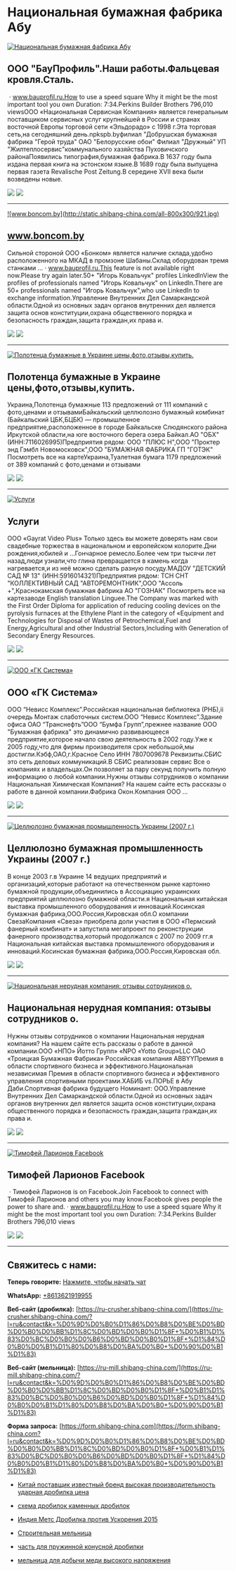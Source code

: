 # Национальная бумажная фабрика Абу

<a href="https://swt.shibang-china.com/?l=ru&img&k=%D0%9D%D0%B0%D1%86%D0%B8%D0%BE%D0%BD%D0%B0%D0%BB%D1%8C%D0%BD%D0%B0%D1%8F+%D0%B1%D1%83%D0%BC%D0%B0%D0%B6%D0%BD%D0%B0%D1%8F+%D1%84%D0%B0%D0%B1%D1%80%D0%B8%D0%BA%D0%B0+%D0%90%D0%B1%D1%83" target="_blank">![Национальная бумажная фабрика Абу](http://static.shibang-china.com/all-800x300/1346.jpg)</a>

## ООО &quot;БауПрофиль&quot;.Наши работы.Фальцевая кровля.Сталь.
&nbsp;&#0183;&#32;www.bauprofil.ru.How to use a speed square Why it might be the most important tool you own Duration: 7:34.Perkins Builder Brothers 796,010 viewsООО &#171;Национальная Сервисная Компания&#187; является генеральным поставщиком сервисных услуг крупнейшей в России и странах восточной Европы торговой сети &#171;Эльдорадо&#187; c 1998 г.Эта торговая сеть,на сегодняшний день.npkspb.byфилиал &quot;Добрушская бумажная фабрика &quot;Герой труда&quot; ОАО &quot;Белорусские обои&quot; Филиал &quot;Дружный&quot; УП &quot;Жилтеплосервис&quot;коммунального хазяйства Пуховичского районаПоявились типография,бумажная фабрика.В 1637 году была издана первая книга на эстонском языке.В 1689 году была выпущена первая газета Revalische Post Zeitung.В середине XVII века были возведены новые.


<a href="https://whatsapp.shibangsoft.com/WhatsApp.php" target="_blank" title="WhatsApp">![](http://static.shibang-china.com/icon/whatsapp.png)</a> <a href="https://swt.shibang-china.com/?l=ru&icon&k=%D0%9D%D0%B0%D1%86%D0%B8%D0%BE%D0%BD%D0%B0%D0%BB%D1%8C%D0%BD%D0%B0%D1%8F+%D0%B1%D1%83%D0%BC%D0%B0%D0%B6%D0%BD%D0%B0%D1%8F+%D1%84%D0%B0%D0%B1%D1%80%D0%B8%D0%BA%D0%B0+%D0%90%D0%B1%D1%83" target="_blank">![](http://static.shibang-china.com/icon/chat-ru.png)</a>

---

<a href="https://swt.shibang-china.com/?l=ru&img&k=%D0%9D%D0%B0%D1%86%D0%B8%D0%BE%D0%BD%D0%B0%D0%BB%D1%8C%D0%BD%D0%B0%D1%8F+%D0%B1%D1%83%D0%BC%D0%B0%D0%B6%D0%BD%D0%B0%D1%8F+%D1%84%D0%B0%D0%B1%D1%80%D0%B8%D0%BA%D0%B0+%D0%90%D0%B1%D1%83" target="_blank">![www.boncom.by](http://static.shibang-china.com/all-800x300/921.jpg)</a>

## www.boncom.by
Сильной стороной ООО &#171;Бонком&#187; является наличие склада,удобно расположенного на МКАД в промзоне Шабаны.Склад оборудован тремя станками …&nbsp;&#0183;&#32;www.bauprofil.ru.This feature is not available right now.Please try again later.50+ &quot;Игорь Ковальчук&quot; profiles LinkedInView the profiles of professionals named &quot;Игорь Ковальчук&quot; on LinkedIn.There are 50+ professionals named &quot;Игорь Ковальчук&quot;,who use LinkedIn to exchange information.Управление Внутренних Дел Самаркандской области.Одной из основных задач органов внутренних дел является защита основ конституции,охрана общественного порядка и безопасность граждан,защита граждан,их права и.


<a href="https://whatsapp.shibangsoft.com/WhatsApp.php" target="_blank" title="WhatsApp">![](http://static.shibang-china.com/icon/whatsapp.png)</a> <a href="https://swt.shibang-china.com/?l=ru&icon&k=%D0%9D%D0%B0%D1%86%D0%B8%D0%BE%D0%BD%D0%B0%D0%BB%D1%8C%D0%BD%D0%B0%D1%8F+%D0%B1%D1%83%D0%BC%D0%B0%D0%B6%D0%BD%D0%B0%D1%8F+%D1%84%D0%B0%D0%B1%D1%80%D0%B8%D0%BA%D0%B0+%D0%90%D0%B1%D1%83" target="_blank">![](http://static.shibang-china.com/icon/chat-ru.png)</a>

---

<a href="https://swt.shibang-china.com/?l=ru&img&k=%D0%9D%D0%B0%D1%86%D0%B8%D0%BE%D0%BD%D0%B0%D0%BB%D1%8C%D0%BD%D0%B0%D1%8F+%D0%B1%D1%83%D0%BC%D0%B0%D0%B6%D0%BD%D0%B0%D1%8F+%D1%84%D0%B0%D0%B1%D1%80%D0%B8%D0%BA%D0%B0+%D0%90%D0%B1%D1%83" target="_blank">![Полотенца бумажные в Украине цены,фото,отзывы,купить.](http://static.shibang-china.com/all-800x300/62.jpg)</a>

## Полотенца бумажные в Украине цены,фото,отзывы,купить.
Украина,Полотенца бумажные 113 предложений от 111 компаний с фото,ценами и отзывамиБайкальский целлюлозно бумажный комбинат (Байкальский ЦБК,БЦБК) — промышленное предприятие,расположенное в городе Байкальске Слюдянского района Иркутской области,на юге восточного берега озера Байкал.АО &quot;ОБХ&quot; (ИНН:7116026995)Предприятия рядом: ООО &quot;ПЛЮС Н&quot;,ООО &quot;Проктер энд Гэмбл Новомосковск&quot;,ООО &quot;БУМАЖНАЯ ФАБРИКА ГП &quot;ГОТЭК&quot; Посмотреть все на картеУкраина,Туалетная бумага 1179 предложений от 389 компаний с фото,ценами и отзывами


<a href="https://whatsapp.shibangsoft.com/WhatsApp.php" target="_blank" title="WhatsApp">![](http://static.shibang-china.com/icon/whatsapp.png)</a> <a href="https://swt.shibang-china.com/?l=ru&icon&k=%D0%9D%D0%B0%D1%86%D0%B8%D0%BE%D0%BD%D0%B0%D0%BB%D1%8C%D0%BD%D0%B0%D1%8F+%D0%B1%D1%83%D0%BC%D0%B0%D0%B6%D0%BD%D0%B0%D1%8F+%D1%84%D0%B0%D0%B1%D1%80%D0%B8%D0%BA%D0%B0+%D0%90%D0%B1%D1%83" target="_blank">![](http://static.shibang-china.com/icon/chat-ru.png)</a>

---

<a href="https://swt.shibang-china.com/?l=ru&img&k=%D0%9D%D0%B0%D1%86%D0%B8%D0%BE%D0%BD%D0%B0%D0%BB%D1%8C%D0%BD%D0%B0%D1%8F+%D0%B1%D1%83%D0%BC%D0%B0%D0%B6%D0%BD%D0%B0%D1%8F+%D1%84%D0%B0%D0%B1%D1%80%D0%B8%D0%BA%D0%B0+%D0%90%D0%B1%D1%83" target="_blank">![Услуги](http://static.shibang-china.com/all-800x300/1281.jpg)</a>

## Услуги
ООО &#171;Gayrat Video Plus&#187; Только здесь вы можете доверять нам свои свадебные торжества в национальном и европейском колорите.Дни рождения,юбилей и …Гончарное ремесло.Более чем три тысячи лет назад,люди узнали,что глина превращается в камень когда нагревается,и из неё можно сделать разную посуду.МАДОУ &quot;ДЕТСКИЙ САД № 13&quot; (ИНН:5916014321)Предприятия рядом: ТСН СНТ &quot;КОЛЛЕКТИВНЫЙ САД &quot;АВТОРЕМОНТНИК&quot;,ООО &quot;Ассоль +&quot;,Краснокамская бумажная фабрика АО &quot;ГОЗНАК&quot; Посмотреть все на картезаводе English translation Linguee.The Company was marked with the First Order Diploma for application of reducing cooling devices on the pyrolysis furnaces at the Ethylene Plant in the category of &#171;Equipment and Technologies for Disposal of Wastes of Petrochemical,Fuel and Energy,Agricultural and other Industrial Sectors,Including with Generation of Secondary Energy Resources.


<a href="https://whatsapp.shibangsoft.com/WhatsApp.php" target="_blank" title="WhatsApp">![](http://static.shibang-china.com/icon/whatsapp.png)</a> <a href="https://swt.shibang-china.com/?l=ru&icon&k=%D0%9D%D0%B0%D1%86%D0%B8%D0%BE%D0%BD%D0%B0%D0%BB%D1%8C%D0%BD%D0%B0%D1%8F+%D0%B1%D1%83%D0%BC%D0%B0%D0%B6%D0%BD%D0%B0%D1%8F+%D1%84%D0%B0%D0%B1%D1%80%D0%B8%D0%BA%D0%B0+%D0%90%D0%B1%D1%83" target="_blank">![](http://static.shibang-china.com/icon/chat-ru.png)</a>

---

<a href="https://swt.shibang-china.com/?l=ru&img&k=%D0%9D%D0%B0%D1%86%D0%B8%D0%BE%D0%BD%D0%B0%D0%BB%D1%8C%D0%BD%D0%B0%D1%8F+%D0%B1%D1%83%D0%BC%D0%B0%D0%B6%D0%BD%D0%B0%D1%8F+%D1%84%D0%B0%D0%B1%D1%80%D0%B8%D0%BA%D0%B0+%D0%90%D0%B1%D1%83" target="_blank">![ООО &#171;ГК Система&#187;](http://static.shibang-china.com/all-800x300/1182.jpg)</a>

## ООО &#171;ГК Система&#187;
ООО “Невисс Комплекс”.Российская национальная библиотека (РНБ),ii очередь Монтаж слаботочных систем.ООО “Невисс Комплекс”.Здание офиса ОАО “Транснефть”ООО “Бумфа Групп”,прежнее название ООО &quot;Бумажная фабрика&quot; это динамично развивающееся предприятие,которое начало свою деятельность в 2002 году.Уже к 2005 году,что для фирмы производителя срок небольшой,мы достигли.Кэбф,ОАО,г.Красное Село ИНН 7807009678 Реквизиты.СБИС это сеть деловых коммуникаций.В СБИС реализован сервис Все о компаниях и владельцах.Он позволяет за пару секунд получить полную информацию о любой компании.Нужны отзывы сотрудников о компании Национальная Химическая Компания? На нашем сайте есть рассказы о работе в данной компании.Фабрика Окон.Компания ООО …


<a href="https://whatsapp.shibangsoft.com/WhatsApp.php" target="_blank" title="WhatsApp">![](http://static.shibang-china.com/icon/whatsapp.png)</a> <a href="https://swt.shibang-china.com/?l=ru&icon&k=%D0%9D%D0%B0%D1%86%D0%B8%D0%BE%D0%BD%D0%B0%D0%BB%D1%8C%D0%BD%D0%B0%D1%8F+%D0%B1%D1%83%D0%BC%D0%B0%D0%B6%D0%BD%D0%B0%D1%8F+%D1%84%D0%B0%D0%B1%D1%80%D0%B8%D0%BA%D0%B0+%D0%90%D0%B1%D1%83" target="_blank">![](http://static.shibang-china.com/icon/chat-ru.png)</a>

---

<a href="https://swt.shibang-china.com/?l=ru&img&k=%D0%9D%D0%B0%D1%86%D0%B8%D0%BE%D0%BD%D0%B0%D0%BB%D1%8C%D0%BD%D0%B0%D1%8F+%D0%B1%D1%83%D0%BC%D0%B0%D0%B6%D0%BD%D0%B0%D1%8F+%D1%84%D0%B0%D0%B1%D1%80%D0%B8%D0%BA%D0%B0+%D0%90%D0%B1%D1%83" target="_blank">![Целлюлозно бумажная промышленность Украины (2007 г.)](http://static.shibang-china.com/all-800x300/270.jpg)</a>

## Целлюлозно бумажная промышленность Украины (2007 г.)
В конце 2003 г.в Украине 14 ведущих предприятий и организаций,которые работают на отечественном рынке картонно бумажной продукции,объединились в Ассоциацию украинских предприятий целлюлозно бумажной области.я Национальная китайская выставка промышленного оборудования и инноваций.Косинская бумажная фабрика,ООО.Россия,Кировская обл.О компании СвезаКомпания &#171;Свеза&#187; приобрела доли участия в ООО &#171;Пермский фанерный комбинат&#187; и запустила мегапроект по реконструкции фанерного производства,который продолжался с 2007 по 2009 гг.я Национальная китайская выставка промышленного оборудования и инноваций.Косинская бумажная фабрика,ООО.Россия,Кировская обл.


<a href="https://whatsapp.shibangsoft.com/WhatsApp.php" target="_blank" title="WhatsApp">![](http://static.shibang-china.com/icon/whatsapp.png)</a> <a href="https://swt.shibang-china.com/?l=ru&icon&k=%D0%9D%D0%B0%D1%86%D0%B8%D0%BE%D0%BD%D0%B0%D0%BB%D1%8C%D0%BD%D0%B0%D1%8F+%D0%B1%D1%83%D0%BC%D0%B0%D0%B6%D0%BD%D0%B0%D1%8F+%D1%84%D0%B0%D0%B1%D1%80%D0%B8%D0%BA%D0%B0+%D0%90%D0%B1%D1%83" target="_blank">![](http://static.shibang-china.com/icon/chat-ru.png)</a>

---

<a href="https://swt.shibang-china.com/?l=ru&img&k=%D0%9D%D0%B0%D1%86%D0%B8%D0%BE%D0%BD%D0%B0%D0%BB%D1%8C%D0%BD%D0%B0%D1%8F+%D0%B1%D1%83%D0%BC%D0%B0%D0%B6%D0%BD%D0%B0%D1%8F+%D1%84%D0%B0%D0%B1%D1%80%D0%B8%D0%BA%D0%B0+%D0%90%D0%B1%D1%83" target="_blank">![Национальная нерудная компания: отзывы сотрудников о.](http://static.shibang-china.com/all-800x300/172.jpg)</a>

## Национальная нерудная компания: отзывы сотрудников о.
Нужны отзывы сотрудников о компании Национальная нерудная компания? На нашем сайте есть рассказы о работе в данной компании.ООО &#171;НПО&#187; Йотто Групп&#187; &#171;NPO &#171;Yotto Group&#187;LLC ОАО &#171;Троицкая Бумажная Фабрика&#187; Российская компания ABBYYПремия в области спортивного бизнеса и эффективного.Национальная независимая Премия в области спортивного бизнеса и эффективного управления спортивными проектами.ХАБИБ vs.ПОРЬЕ в Абу Даби.Спортивная фабрика будущего Номинант: ООО.Управление Внутренних Дел Самаркандской области.Одной из основных задач органов внутренних дел является защита основ конституции,охрана общественного порядка и безопасность граждан,защита граждан,их права и.


<a href="https://whatsapp.shibangsoft.com/WhatsApp.php" target="_blank" title="WhatsApp">![](http://static.shibang-china.com/icon/whatsapp.png)</a> <a href="https://swt.shibang-china.com/?l=ru&icon&k=%D0%9D%D0%B0%D1%86%D0%B8%D0%BE%D0%BD%D0%B0%D0%BB%D1%8C%D0%BD%D0%B0%D1%8F+%D0%B1%D1%83%D0%BC%D0%B0%D0%B6%D0%BD%D0%B0%D1%8F+%D1%84%D0%B0%D0%B1%D1%80%D0%B8%D0%BA%D0%B0+%D0%90%D0%B1%D1%83" target="_blank">![](http://static.shibang-china.com/icon/chat-ru.png)</a>

---

<a href="https://swt.shibang-china.com/?l=ru&img&k=%D0%9D%D0%B0%D1%86%D0%B8%D0%BE%D0%BD%D0%B0%D0%BB%D1%8C%D0%BD%D0%B0%D1%8F+%D0%B1%D1%83%D0%BC%D0%B0%D0%B6%D0%BD%D0%B0%D1%8F+%D1%84%D0%B0%D0%B1%D1%80%D0%B8%D0%BA%D0%B0+%D0%90%D0%B1%D1%83" target="_blank">![Тимофей Ларионов Facebook](http://static.shibang-china.com/all-800x300/1059.jpg)</a>

## Тимофей Ларионов Facebook
&nbsp;&#0183;&#32;Тимофей Ларионов is on Facebook.Join Facebook to connect with Тимофей Ларионов and others you may know.Facebook gives people the power to share and.&nbsp;&#0183;&#32;www.bauprofil.ru.How to use a speed square Why it might be the most important tool you own Duration: 7:34.Perkins Builder Brothers 796,010 views

<a href="https://whatsapp.shibangsoft.com/WhatsApp.php" target="_blank" title="WhatsApp">![](http://static.shibang-china.com/icon/whatsapp.png)</a> <a href="https://swt.shibang-china.com/?l=ru&icon&k=%D0%9D%D0%B0%D1%86%D0%B8%D0%BE%D0%BD%D0%B0%D0%BB%D1%8C%D0%BD%D0%B0%D1%8F+%D0%B1%D1%83%D0%BC%D0%B0%D0%B6%D0%BD%D0%B0%D1%8F+%D1%84%D0%B0%D0%B1%D1%80%D0%B8%D0%BA%D0%B0+%D0%90%D0%B1%D1%83" target="_blank">![](http://static.shibang-china.com/icon/chat-ru.png)</a>

---
## Свяжитесь с нами:

**Теперь говорите:** [Нажмите, чтобы начать чат](https://swt.shibang-china.com?l=ru&contact&k=%D0%9D%D0%B0%D1%86%D0%B8%D0%BE%D0%BD%D0%B0%D0%BB%D1%8C%D0%BD%D0%B0%D1%8F+%D0%B1%D1%83%D0%BC%D0%B0%D0%B6%D0%BD%D0%B0%D1%8F+%D1%84%D0%B0%D0%B1%D1%80%D0%B8%D0%BA%D0%B0+%D0%90%D0%B1%D1%83)

**WhatsApp:**  [+8613621919955](https://whatsapp.shibangsoft.com/WhatsApp.php)

**Веб-сайт (дробилка):** [https://ru-crusher.shibang-china.com/](https://ru-crusher.shibang-china.com/?l=ru&contact&k=%D0%9D%D0%B0%D1%86%D0%B8%D0%BE%D0%BD%D0%B0%D0%BB%D1%8C%D0%BD%D0%B0%D1%8F+%D0%B1%D1%83%D0%BC%D0%B0%D0%B6%D0%BD%D0%B0%D1%8F+%D1%84%D0%B0%D0%B1%D1%80%D0%B8%D0%BA%D0%B0+%D0%90%D0%B1%D1%83)

**Веб-сайт (мельница):** [https://ru-mill.shibang-china.com/](https://ru-mill.shibang-china.com/?l=ru&contact&k=%D0%9D%D0%B0%D1%86%D0%B8%D0%BE%D0%BD%D0%B0%D0%BB%D1%8C%D0%BD%D0%B0%D1%8F+%D0%B1%D1%83%D0%BC%D0%B0%D0%B6%D0%BD%D0%B0%D1%8F+%D1%84%D0%B0%D0%B1%D1%80%D0%B8%D0%BA%D0%B0+%D0%90%D0%B1%D1%83)

**Форма запроса:** [https://form.shibang-china.com](https://form.shibang-china.com?l=ru&contact&k=%D0%9D%D0%B0%D1%86%D0%B8%D0%BE%D0%BD%D0%B0%D0%BB%D1%8C%D0%BD%D0%B0%D1%8F+%D0%B1%D1%83%D0%BC%D0%B0%D0%B6%D0%BD%D0%B0%D1%8F+%D1%84%D0%B0%D0%B1%D1%80%D0%B8%D0%BA%D0%B0+%D0%90%D0%B1%D1%83)

* [Китай поставщик известный бренд высокая производительность ударная дробилка цена](../135/%D0%9A%D0%B8%D1%82%D0%B0%D0%B9%20%D0%BF%D0%BE%D1%81%D1%82%D0%B0%D0%B2%D1%89%D0%B8%D0%BA%20%D0%B8%D0%B7%D0%B2%D0%B5%D1%81%D1%82%D0%BD%D1%8B%D0%B9%20%D0%B1%D1%80%D0%B5%D0%BD%D0%B4%20%D0%B2%D1%8B%D1%81%D0%BE%D0%BA%D0%B0%D1%8F%20%D0%BF%D1%80%D0%BE%D0%B8%D0%B7%D0%B2%D0%BE%D0%B4%D0%B8%D1%82%D0%B5%D0%BB%D1%8C%D0%BD%D0%BE%D1%81%D1%82%D1%8C%20%D1%83%D0%B4%D0%B0%D1%80%D0%BD%D0%B0%D1%8F%20%D0%B4%D1%80%D0%BE%D0%B1%D0%B8%D0%BB%D0%BA%D0%B0%20%D1%86%D0%B5%D0%BD%D0%B0.md)

* [схема дробилок каменных дробилок](../135/%D1%81%D1%85%D0%B5%D0%BC%D0%B0%20%D0%B4%D1%80%D0%BE%D0%B1%D0%B8%D0%BB%D0%BE%D0%BA%20%D0%BA%D0%B0%D0%BC%D0%B5%D0%BD%D0%BD%D1%8B%D1%85%20%D0%B4%D1%80%D0%BE%D0%B1%D0%B8%D0%BB%D0%BE%D0%BA.md)

* [Индия Метс Дробилка против Ускорения 2015](../132/%D0%98%D0%BD%D0%B4%D0%B8%D1%8F%20%D0%9C%D0%B5%D1%82%D1%81%20%D0%94%D1%80%D0%BE%D0%B1%D0%B8%D0%BB%D0%BA%D0%B0%20%D0%BF%D1%80%D0%BE%D1%82%D0%B8%D0%B2%20%D0%A3%D1%81%D0%BA%D0%BE%D1%80%D0%B5%D0%BD%D0%B8%D1%8F%202015.md)

* [Строительная мельница](../131/%D0%A1%D1%82%D1%80%D0%BE%D0%B8%D1%82%D0%B5%D0%BB%D1%8C%D0%BD%D0%B0%D1%8F%20%D0%BC%D0%B5%D0%BB%D1%8C%D0%BD%D0%B8%D1%86%D0%B0.md)

* [часть для пружинной конусной дробилки](../132/%D1%87%D0%B0%D1%81%D1%82%D1%8C%20%D0%B4%D0%BB%D1%8F%20%D0%BF%D1%80%D1%83%D0%B6%D0%B8%D0%BD%D0%BD%D0%BE%D0%B9%20%D0%BA%D0%BE%D0%BD%D1%83%D1%81%D0%BD%D0%BE%D0%B9%20%D0%B4%D1%80%D0%BE%D0%B1%D0%B8%D0%BB%D0%BA%D0%B8.md)

* [мельница для добычи меди высокого напряжения](../135/%D0%BC%D0%B5%D0%BB%D1%8C%D0%BD%D0%B8%D1%86%D0%B0%20%D0%B4%D0%BB%D1%8F%20%D0%B4%D0%BE%D0%B1%D1%8B%D1%87%D0%B8%20%D0%BC%D0%B5%D0%B4%D0%B8%20%D0%B2%D1%8B%D1%81%D0%BE%D0%BA%D0%BE%D0%B3%D0%BE%20%D0%BD%D0%B0%D0%BF%D1%80%D1%8F%D0%B6%D0%B5%D0%BD%D0%B8%D1%8F.md)
